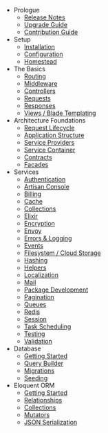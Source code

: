 - Prologue
    - [Release Notes](releases.md)
    - [Upgrade Guide](upgrade.md)
    - [Contribution Guide](contributions.md)
- Setup
    - [Installation](installation.md)
    - [Configuration](configuration.md)
    - [Homestead](homestead.md)
- The Basics
    - [Routing](routing.md)
    - [Middleware](middleware.md)
    - [Controllers](controllers.md)
    - [Requests](requests.md)
    - [Responses](responses.md)
    - [Views / Blade Templating](views.md)
- Architecture Foundations
    - [Request Lifecycle](lifecycle.md)
    - [Application Structure](structure.md)
    - [Service Providers](providers.md)
    - [Service Container](container.md)
    - [Contracts](contracts.md)
    - [Facades](facades.md)
- Services
    - [Authentication](authentication.md)
    - [Artisan Console](artisan.md)
    - [Billing](billing.md)
    - [Cache](cache.md)
    - [Collections](collections.md)
    - [Elixir](elixir.md)
    - [Encryption](encryption.md)
    - [Envoy](envoy.md)
    - [Errors & Logging](errors.md)
    - [Events](events.md)
    - [Filesystem / Cloud Storage](filesystem.md)
    - [Hashing](hashing.md)
    - [Helpers](helpers.md)
    - [Localization](localization.md)
    - [Mail](mail.md)
    - [Package Development](packages.md)
    - [Pagination](pagination.md)
    - [Queues](queues.md)
    - [Redis](redis.md)
    - [Session](session.md)
    - [Task Scheduling](scheduling.md)
    - [Testing](testing.md)
    - [Validation](validation.md)
- Database
    - [Getting Started](database.md)
    - [Query Builder](queries.md)
    - [Migrations](migrations.md)
    - [Seeding](seeding.md)
- Eloquent ORM
    - [Getting Started](eloquent.md)
    - [Relationships](eloquent-relationships.md)
    - [Collections](eloquent-collections.md)
    - [Mutators](eloquent-mutators.md)
    - [JSON Serialization](eloquent-serialization.md)
